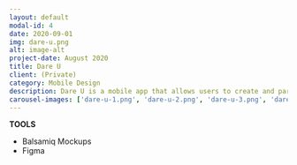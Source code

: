 ```yaml
---
layout: default
modal-id: 4
date: 2020-09-01
img: dare-u.png
alt: image-alt
project-date: August 2020
title: Dare U
client: (Private)
category: Mobile Design
description: Dare U is a mobile app that allows users to create and participate in challenges all over the world.
carousel-images: ['dare-u-1.png', 'dare-u-2.png', 'dare-u-3.png', 'dare-u-4.png']
---
```


**TOOLS**
- Balsamiq Mockups
- Figma

